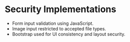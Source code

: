 # Security Implementations
- Form input validation using JavaScript.
- Image input restricted to accepted file types.
- Bootstrap used for UI consistency and layout security.
